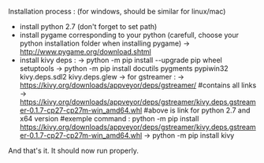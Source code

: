 Installation process : (for windows, should be similar for linux/mac)

- install python 2.7 (don't forget to set path)
- install pygame corresponding to your python (carefull, choose your python installation folder when installing pygame)
    -> http://www.pygame.org/download.shtml
- install kivy deps :
    -> python -m pip install --upgrade pip wheel setuptools
    -> python -m pip install docutils pygments pypiwin32 kivy.deps.sdl2 kivy.deps.glew
    -> for gstreamer :
        -> https://kivy.org/downloads/appveyor/deps/gstreamer/    #contains all links
        -> https://kivy.org/downloads/appveyor/deps/gstreamer/kivy.deps.gstreamer-0.1.7-cp27-cp27m-win_amd64.whl
        #above is link for python 2.7 and x64 version
        #exemple command : python -m pip install https://kivy.org/downloads/appveyor/deps/gstreamer/kivy.deps.gstreamer-0.1.7-cp27-cp27m-win_amd64.whl
    -> python -m pip install kivy

And that's it. It should now run properly.

